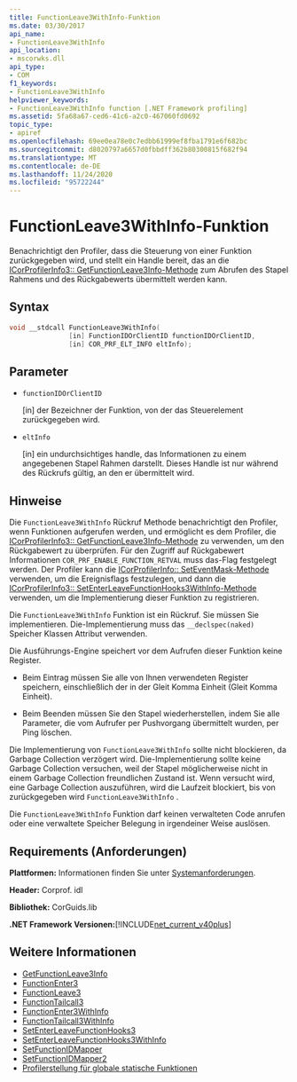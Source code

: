 ```yaml
---
title: FunctionLeave3WithInfo-Funktion
ms.date: 03/30/2017
api_name:
- FunctionLeave3WithInfo
api_location:
- mscorwks.dll
api_type:
- COM
f1_keywords:
- FunctionLeave3WithInfo
helpviewer_keywords:
- FunctionLeave3WithInfo function [.NET Framework profiling]
ms.assetid: 5fa68a67-ced6-41c6-a2c0-467060fd0692
topic_type:
- apiref
ms.openlocfilehash: 69ee0ea78e0c7edbb61999ef8fba1791e6f682bc
ms.sourcegitcommit: d8020797a6657d0fbbdff362b80300815f682f94
ms.translationtype: MT
ms.contentlocale: de-DE
ms.lasthandoff: 11/24/2020
ms.locfileid: "95722244"
---
```

# <a name="functionleave3withinfo-function"></a>FunctionLeave3WithInfo-Funktion

Benachrichtigt den Profiler, dass die Steuerung von einer Funktion zurückgegeben wird, und stellt ein Handle bereit, das an die [ICorProfilerInfo3:: GetFunctionLeave3Info-Methode](icorprofilerinfo3-getfunctionleave3info-method.md) zum Abrufen des Stapel Rahmens und des Rückgabewerts übermittelt werden kann.  
  
## <a name="syntax"></a>Syntax  
  
```cpp  
void __stdcall FunctionLeave3WithInfo(  
               [in] FunctionIDOrClientID functionIDOrClientID,  
               [in] COR_PRF_ELT_INFO eltInfo);  
```  
  
## <a name="parameters"></a>Parameter

- `functionIDOrClientID`

  \[in] der Bezeichner der Funktion, von der das Steuerelement zurückgegeben wird.

- `eltInfo`

  \[in] ein undurchsichtiges handle, das Informationen zu einem angegebenen Stapel Rahmen darstellt. Dieses Handle ist nur während des Rückrufs gültig, an den er übermittelt wird.

## <a name="remarks"></a>Hinweise  

 Die `FunctionLeave3WithInfo` Rückruf Methode benachrichtigt den Profiler, wenn Funktionen aufgerufen werden, und ermöglicht es dem Profiler, die [ICorProfilerInfo3:: GetFunctionLeave3Info-Methode](icorprofilerinfo3-getfunctionleave3info-method.md) zu verwenden, um den Rückgabewert zu überprüfen. Für den Zugriff auf Rückgabewert Informationen `COR_PRF_ENABLE_FUNCTION_RETVAL` muss das-Flag festgelegt werden. Der Profiler kann die [ICorProfilerInfo:: SetEventMask-Methode](icorprofilerinfo-seteventmask-method.md) verwenden, um die Ereignisflags festzulegen, und dann die [ICorProfilerInfo3:: SetEnterLeaveFunctionHooks3WithInfo-Methode](icorprofilerinfo3-setenterleavefunctionhooks3withinfo-method.md) verwenden, um die Implementierung dieser Funktion zu registrieren.  
  
 Die `FunctionLeave3WithInfo` Funktion ist ein Rückruf. Sie müssen Sie implementieren. Die-Implementierung muss das `__declspec(naked)` Speicher Klassen Attribut verwenden.  
  
 Die Ausführungs-Engine speichert vor dem Aufrufen dieser Funktion keine Register.  
  
- Beim Eintrag müssen Sie alle von Ihnen verwendeten Register speichern, einschließlich der in der Gleit Komma Einheit (Gleit Komma Einheit).  
  
- Beim Beenden müssen Sie den Stapel wiederherstellen, indem Sie alle Parameter, die vom Aufrufer per Pushvorgang übermittelt wurden, per Ping löschen.  
  
 Die Implementierung von `FunctionLeave3WithInfo` sollte nicht blockieren, da Garbage Collection verzögert wird. Die-Implementierung sollte keine Garbage Collection versuchen, weil der Stapel möglicherweise nicht in einem Garbage Collection freundlichen Zustand ist. Wenn versucht wird, eine Garbage Collection auszuführen, wird die Laufzeit blockiert, bis von zurückgegeben wird `FunctionLeave3WithInfo` .  
  
 Die `FunctionLeave3WithInfo` Funktion darf keinen verwalteten Code anrufen oder eine verwaltete Speicher Belegung in irgendeiner Weise auslösen.  
  
## <a name="requirements"></a>Requirements (Anforderungen)  

 **Plattformen:** Informationen finden Sie unter [Systemanforderungen](../../get-started/system-requirements.md).  
  
 **Header:** Corprof. idl  
  
 **Bibliothek:** CorGuids.lib  
  
 **.NET Framework Versionen:**[!INCLUDE[net_current_v40plus](../../../../includes/net-current-v40plus-md.md)]  
  
## <a name="see-also"></a>Weitere Informationen

- [GetFunctionLeave3Info](icorprofilerinfo3-getfunctionleave3info-method.md)
- [FunctionEnter3](functionenter3-function.md)
- [FunctionLeave3](functionleave3-function.md)
- [FunctionTailcall3](functiontailcall3-function.md)
- [FunctionEnter3WithInfo](functionenter3withinfo-function.md)
- [FunctionTailcall3WithInfo](functiontailcall3withinfo-function.md)
- [SetEnterLeaveFunctionHooks3](icorprofilerinfo3-setenterleavefunctionhooks3-method.md)
- [SetEnterLeaveFunctionHooks3WithInfo](icorprofilerinfo3-setenterleavefunctionhooks3withinfo-method.md)
- [SetFunctionIDMapper](icorprofilerinfo-setfunctionidmapper-method.md)
- [SetFunctionIDMapper2](icorprofilerinfo3-setfunctionidmapper2-method.md)
- [Profilerstellung für globale statische Funktionen](profiling-global-static-functions.md)
